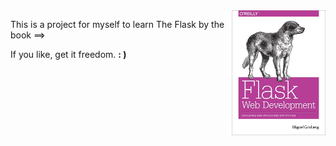 <img height="200" width="150" src="./static/book.jpg" align="right">

This is a project for myself to learn The Flask by the book ==>

If you like, get it freedom.  **: )**

<br />
<br />
<br />
<br />

